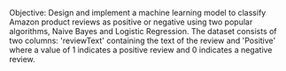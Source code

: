 Objective:
Design and implement a machine learning model to classify Amazon product reviews as positive or negative using two popular algorithms, Naive Bayes and Logistic Regression. The dataset consists of two columns: 'reviewText' containing the text of the review and 'Positive' where a value of 1 indicates a positive review and 0 indicates a negative review.
